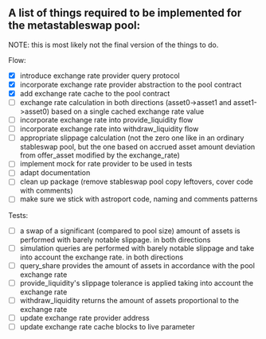 ## A list of things required to be implemented for the metastableswap pool:
NOTE: this is most likely not the final version of the things to do.

Flow:
- [x] introduce exchange rate provider query protocol
- [x] incorporate exchange rate provider abstraction to the pool contract
- [x] add exchange rate cache to the pool contract
- [ ] exchange rate calculation in both directions (asset0->asset1 and asset1->asset0) based on a single cached exchange rate value
- [ ] incorporate exchange rate into provide_liquidity flow
- [ ] incorporate exchange rate into withdraw_liquidity flow
- [ ] appropriate slippage calculation (not the zero one like in an ordinary stableswap pool, but the one based on accrued asset amount deviation from offer_asset modified by the exchange_rate)
- [ ] implement mock for rate provider to be used in tests
- [ ] adapt documentation
- [ ] clean up package (remove stableswap pool copy leftovers, cover code with comments)
- [ ] make sure we stick with astroport code, naming and comments patterns

Tests:
- [ ] a swap of a significant (compared to pool size) amount of assets is performed with barely notable slippage. in both directions
- [ ] simulation queries are performed with barely notable slippage and take into account the exchange rate. in both directions
- [ ] query_share provides the amount of assets in accordance with the pool exchange rate
- [ ] provide_liquidity's slippage tolerance is applied taking into account the exchange rate
- [ ] withdraw_liquidity returns the amount of assets proportional to the exchange rate
- [ ] update exchange rate provider address
- [ ] update exchange rate cache blocks to live parameter
